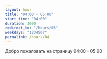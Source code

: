 ```yaml
---
layout: hour
title: "04:00 - 05:00"
start_time: "04:00"
duration: 3600
redirect_to: "/hours/05"
weekdays: "1234567"
permalink: /hours/04
---
```


<!-- Содержимое для отображения в 04:00 - 05:00 -->
<p>Добро пожаловать на страницу 04:00 - 05:00</p>
